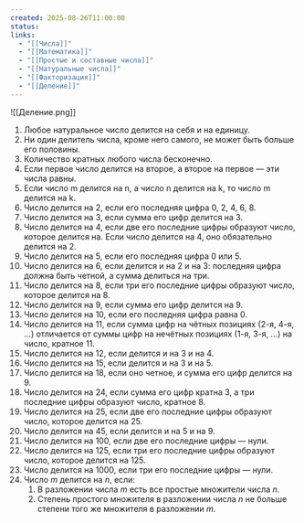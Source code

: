 ```yaml
---
created: 2025-08-26T11:00:00
status:
links:
  - "[[Числа]]"
  - "[[Математика]]"
  - "[[Простые и составные числа]]"
  - "[[Натуральные числа]]"
  - "[[Факторизация]]"
  - "[[Деление]]"
---
```

![[Деление.png]]

1. Любое натуральное число делится на себя и на единицу.
2. Ни один делитель числа, кроме него самого, не может быть больше его половины.
3. Количество кратных любого числа бесконечно.
4. Если первое число делится на второе, а второе на первое — эти числа равны.
5. Если число m делится на n, а число n делится на k, то число m делится на k.
6. Число делится на 2, если его последняя цифра 0, 2, 4, 6, 8.
7. Число делится на 3, если сумма его цифр делится на 3.
8. Число делится на 4, если две его последние цифры образуют число, которое делится на. Если число делится на 4, оно обязательно делится на 2.
9. Число делится на 5, если его последняя цифра 0 или 5.
10. Число делится на 6, если делится и на 2 и на 3: последняя цифра должна быть четной, а сумма делиться на три.
11. Число делится на 8, если три его последние цифры образуют число, которое делится на 8.
12. Число делится на 9, если сумма его цифр делится на 9.
13. Число делится на 10, если его последняя цифра равна 0.
14. Число делится на 11, если сумма цифр на чётных позициях (2-я, 4-я, ...) отличается от суммы цифр на нечётных позициях (1-я, 3-я, ...) на число, кратное 11.
15. Число делится на 12, если делится и на 3 и на 4.
16. Число делится на 15, если делится и на 3 и на 5.
17. Число делится на 18, если оно четное, и сумма его цифр делится на 9.
18. Число делится на 24, если сумма его цифр кратна 3, а три последние цифры образуют число, кратное 8.
19. Число делится на 25, если две его последние цифры образуют число, которое делится на 25.
20. Число делится на 45, если делится и на 5 и на 9.
21. Число делится на 100, если две его последние цифры — нули.
22. Число делится на 125, если три его последние цифры образуют число, которое делится на 125.
23. Число делится на 1000, если три его последние цифры — нули.
24. Число *m* делится на *n*, если:
	1. В разложении числа *m* есть все простые множители числа *n*.
	2. Степень простого множителя в разложении числа *n* не больше степени того же множителя в разложении *m*.







